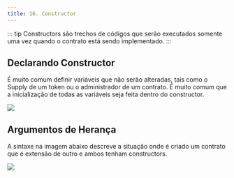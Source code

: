 ```yaml
---
title: 16. Constructor
---
```

::: tip
  Constructors são trechos de códigos que serão executados somente uma vez
  quando o contrato está sendo implementado.
:::

## Declarando Constructor

É muito comum definir variáveis que não serão alteradas, tais como o Supply de um token ou o administrador de um contrato. É muito comum que a inicialização de todas as variáveis seja feita dentro do constructor.

![](<../assets/image(40)(1).png>)

## Argumentos de Herança

A sintaxe na imagem abaixo descreve a situação onde é criado um contrato que é extensão de outro e ambos tenham constructors.

![](<../assets/image(124).png>)
